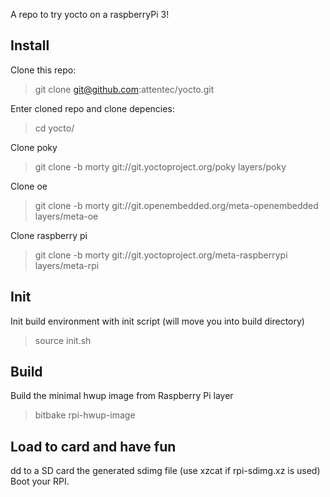 A repo to try yocto on a raspberryPi 3!

## Install
Clone this repo:
> git clone git@github.com:attentec/yocto.git

Enter cloned repo and clone depencies:
> cd yocto/

Clone poky
> git clone -b morty git://git.yoctoproject.org/poky layers/poky

Clone oe
> git clone -b morty git://git.openembedded.org/meta-openembedded layers/meta-oe

Clone raspberry pi
> git clone -b morty git://git.yoctoproject.org/meta-raspberrypi layers/meta-rpi


## Init
Init build environment with init script (will move you into build directory)
> source init.sh

## Build
Build the minimal hwup image from Raspberry Pi layer
> bitbake rpi-hwup-image

## Load to card and have fun
dd to a SD card the generated sdimg file (use xzcat if rpi-sdimg.xz is used)
Boot your RPI.
